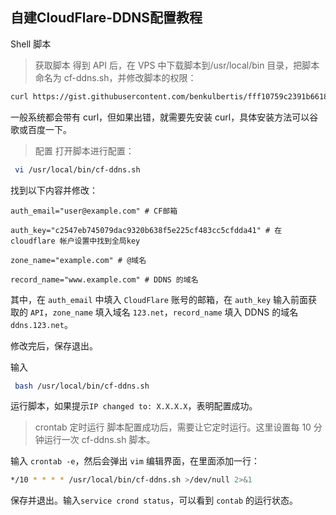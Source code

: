 ## 自建CloudFlare-DDNS配置教程

Shell 脚本
> 获取脚本
得到 API 后，在 VPS 中下载脚本到/usr/local/bin 目录，把脚本命名为 cf-ddns.sh，并修改脚本的权限：
```bash
curl https://gist.githubusercontent.com/benkulbertis/fff10759c2391b6618dd/raw > /usr/local/bin/cf-ddns.sh && chmod +x /usr/local/bin/cf-ddns.sh
```
一般系统都会带有 curl，但如果出错，就需要先安装 curl，具体安装方法可以谷歌或百度一下。

> 配置
打开脚本进行配置：
```bash
 vi /usr/local/bin/cf-ddns.sh
```
找到以下内容并修改：
```
auth_email="user@example.com" # CF邮箱

auth_key="c2547eb745079dac9320b638f5e225cf483cc5cfdda41" # 在 cloudflare 帐户设置中找到全局key

zone_name="example.com" # @域名

record_name="www.example.com" # DDNS 的域名
```

其中，在 `auth_email` 中填入 `CloudFlare` 账号的邮箱，在 `auth_key` 输入前面获取的 `API`，`zone_name` 填入域名 `123.net`，`record_name` 填入 DDNS 的域名 `ddns.123.net`。

修改完后，保存退出。

 输入
```bash
 bash /usr/local/bin/cf-ddns.sh
```
 运行脚本，如果提示`IP changed to: X.X.X.X`，表明配置成功。
> crontab 定时运行
脚本配置成功后，需要让它定时运行。这里设置每 10 分钟运行一次 cf-ddns.sh 脚本。

 输入 `crontab -e`，然后会弹出 `vim` 编辑界面，在里面添加一行：
```bash
*/10 * * * * /usr/local/bin/cf-ddns.sh >/dev/null 2>&1
```

保存并退出。输入`service crond status`，可以看到 `contab` 的运行状态。
